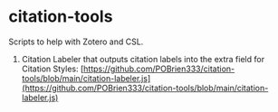 # citation-tools
Scripts to help with Zotero and CSL.

1. Citation Labeler that outputs citation labels into the extra field for Citation Styles: [https://github.com/POBrien333/citation-tools/blob/main/citation-labeler.js](https://github.com/POBrien333/citation-tools/blob/main/citation-labeler.js)
